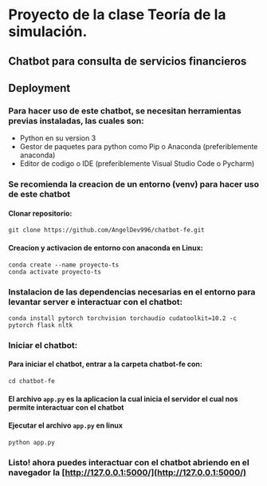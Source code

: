 # Proyecto de la clase Teoría de la simulación.
## Chatbot para consulta de servicios financieros


## Deployment

### Para hacer uso de este chatbot, se necesitan herramientas previas instaladas, las cuales son:

- Python en su version 3
- Gestor de paquetes para python como Pip o Anaconda (preferiblemente anaconda)
- Editor de codigo o IDE (preferiblemente Visual Studio Code o Pycharm)

### Se recomienda la creacion de un entorno (venv) para hacer uso de este chatbot

#### Clonar repositorio:
```
git clone https://github.com/AngelDev996/chatbot-fe.git
```

#### Creacion y activacion de entorno con anaconda en Linux:
```
conda create --name proyecto-ts
conda activate proyecto-ts
```

### Instalacion de las dependencias necesarias en el entorno para levantar server e interactuar con el chatbot:

```
conda install pytorch torchvision torchaudio cudatoolkit=10.2 -c pytorch flask nltk

```

### Iniciar el chatbot:
#### Para iniciar el chatbot, entrar a la carpeta chatbot-fe con:
`cd chatbot-fe`
#### El archivo `app.py` es la aplicacion la cual inicia el servidor el cual nos permite interactuar con el chatbot
#### Ejecutar el archivo `app.py` en linux
```
python app.py
```

### Listo! ahora puedes interactuar con el chatbot abriendo en el navegador la  [http://127.0.0.1:5000/](http://127.0.0.1:5000/)

